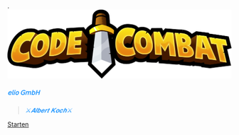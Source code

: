 . ![Alt text](CodeCombat-Logo.png) 
##### <span style="color: #2498FF">***𝖾𝗅𝗂𝗈 𝖦𝗆𝖻𝖧***




><span style="color: #2498FF ">*⚔️𝑨𝒍𝒃𝒆𝒓𝒕 𝑲𝒐𝒄𝒉⚔️*


[Starten](#code⚔%ef%b8%8fcombat)


